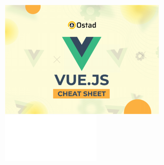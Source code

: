 <img src="/vue_cheatsheet_explanation/vue3__cheat_sheets.pdf" alt="vue3-pdf"/>

<embed src="/vue_cheatsheet_explanation/vue3__cheat_sheets.pdf" type="application/pdf">